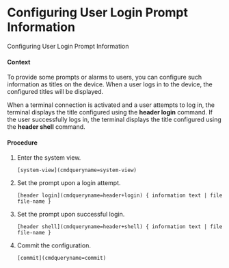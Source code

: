 Configuring User Login Prompt Information
=========================================

Configuring User Login Prompt Information

#### Context

To provide some prompts or alarms to users, you can configure such information as titles on the device. When a user logs in to the device, the configured titles will be displayed.

When a terminal connection is activated and a user attempts to log in, the terminal displays the title configured using the **header login** command. If the user successfully logs in, the terminal displays the title configured using the **header shell** command.


#### Procedure

1. Enter the system view.
   
   
   ```
   [system-view](cmdqueryname=system-view)
   ```
2. Set the prompt upon a login attempt.
   
   
   ```
   [header login](cmdqueryname=header+login) { information text | file file-name }
   ```
3. Set the prompt upon successful login.
   
   
   ```
   [header shell](cmdqueryname=header+shell) { information text | file file-name }
   ```
4. Commit the configuration.
   
   
   ```
   [commit](cmdqueryname=commit)
   ```